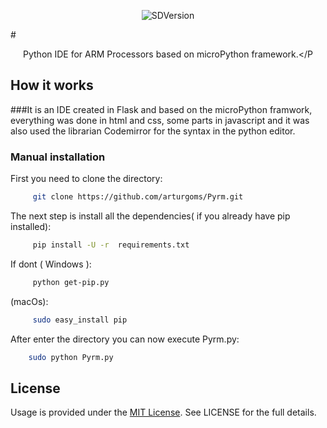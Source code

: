 
<p align="center">
 <img src="https://dl.dropboxusercontent.com/s/bmfjwfe2ngnivwn/sdversion.png?dl=0" alt="SDVersion"/>
</p>

#<p align="center">Python IDE for ARM Processors based on microPython framework.</P



## How it works

###It is an IDE created in Flask and based on the microPython framwork, everything was done in html and css, some parts in javascript and it was also used the librarian Codemirror for the syntax in the python editor.

### Manual installation


 First you need to clone the directory:
 ```bash
      git clone https://github.com/arturgoms/Pyrm.git
 ```
The next step is install all the dependencies( if you already have pip installed):
  ```bash
       pip install -U -r  requirements.txt
 ```
If dont ( Windows ):
  ```bash
       python get-pip.py
 ```
(macOs):

  ```bash
       sudo easy_install pip
 ```
 After enter the directory you can now execute Pyrm.py:
   ```bash
       sudo python Pyrm.py
 ```


## License
Usage is provided under the [MIT License](http://opensource.org/licenses/mit-license.php). See LICENSE for the full details.
